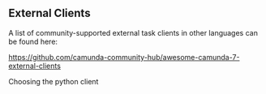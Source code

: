 

## External Clients 
A list of community-supported external task clients in other languages can be found here: 

https://github.com/camunda-community-hub/awesome-camunda-7-external-clients

Choosing the python client

